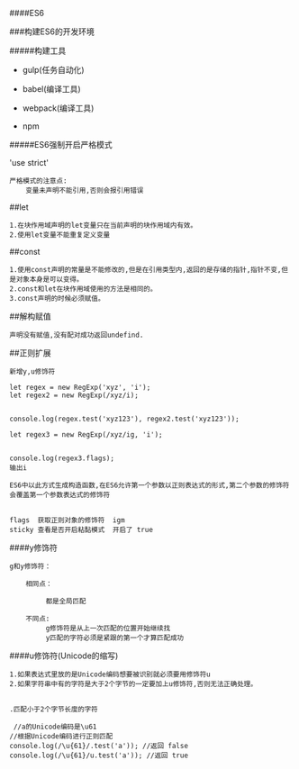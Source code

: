 ####ES6

###构建ES6的开发环境


#####构建工具

+ gulp(任务自动化)
- babel(编译工具)
* webpack(编译工具)
- npm





#####ES6强制开启严格模式

'use strict'

    严格模式的注意点:
        变量未声明不能引用,否则会报引用错误



##let 

    1.在块作用域声明的let变量只在当前声明的块作用域内有效。
    2.使用let变量不能重复定义变量
    
    
##const

    1.使用const声明的常量是不能修改的,但是在引用类型内,返回的是存储的指针,指针不变,但是对象本身是可以变得。
    2.const和let在块作用域使用的方法是相同的。
    3.const声明的时候必须赋值。



##解构赋值
   
    声明没有赋值,没有配对成功返回undefind.


##正则扩展

    新增y,u修饰符
    
    let regex = new RegExp('xyz', 'i');
    let regex2 = new RegExp(/xyz/i);


    console.log(regex.test('xyz123'), regex2.test('xyz123'));

    let regex3 = new RegExp(/xyz/ig, 'i');


    console.log(regex3.flags);
    输出i
    
    ES6中以此方式生成构造函数,在ES6允许第一个参数以正则表达式的形式,第二个参数的修饰符会覆盖第一个参数表达式的修饰符
    
    
    flags  获取正则对象的修饰符  igm
    sticky 查看是否开启粘黏模式  开启了 true
    
    
####y修饰符

    g和y修饰符：
    
        相同点：
        
             都是全局匹配
             
        不同点:
             g修饰符是从上一次匹配的位置开始继续找
             y匹配的字符必须是紧跟的第一个才算匹配成功
             
####u修饰符(Unicode的缩写)

    1.如果表达式里放的是Unicode编码想要被识别就必须要用修饰符u
    2.如果字符串中有的字符是大于2个字节的一定要加上u修饰符,否则无法正确处理。
    
    
    .匹配小于2个字节长度的字符
    
     //a的Unicode编码是\u61
    //根据Unicode编码进行正则匹配
    console.log(/\u{61}/.test('a')); //返回 false
    console.log(/\u{61}/u.test('a')); //返回 true
    
    
##